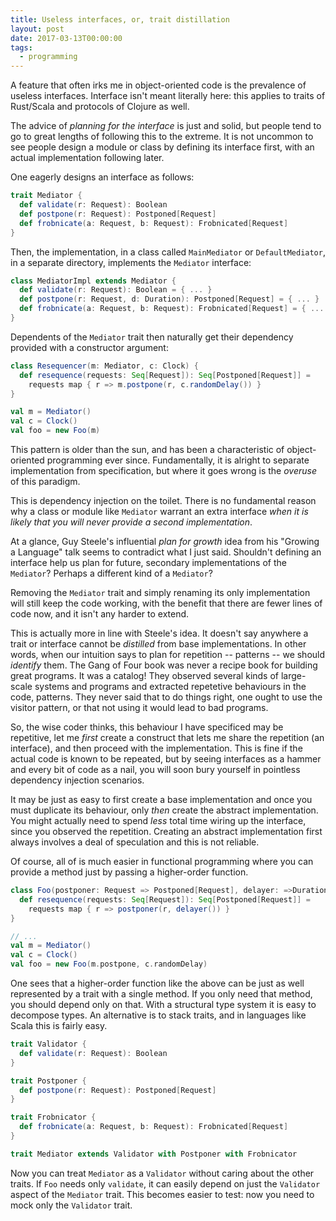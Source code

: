 ```yaml
---
title: Useless interfaces, or, trait distillation
layout: post
date: 2017-03-13T00:00:00
tags:
  - programming
---
```


A feature that often irks me in object-oriented code is the prevalence of useless
interfaces. Interface isn't meant literally here: this applies to traits of Rust/Scala and protocols
of Clojure as well.

The advice of *planning for the interface* is just and solid, but people tend to go to great lengths
of following this to the extreme. It is not uncommon to see people design a module or class by
defining its interface first, with an actual implementation following later. 

One eagerly designs an interface as follows:

```scala
trait Mediator {
  def validate(r: Request): Boolean
  def postpone(r: Request): Postponed[Request]
  def frobnicate(a: Request, b: Request): Frobnicated[Request]
}
```

Then, the implementation, in a class called `MainMediator` or `DefaultMediator`, in a separate
directory, implements the `Mediator` interface:

```scala
class MediatorImpl extends Mediator {
  def validate(r: Request): Boolean = { ... }
  def postpone(r: Request, d: Duration): Postponed[Request] = { ... }
  def frobnicate(a: Request, b: Request): Frobnicated[Request] = { ... }
}
```

Dependents of the `Mediator` trait then naturally get their dependency provided with a constructor
argument:

```scala
class Resequencer(m: Mediator, c: Clock) {
  def resequence(requests: Seq[Request]): Seq[Postponed[Request]] = 
    requests map { r => m.postpone(r, c.randomDelay()) }
}

val m = Mediator()
val c = Clock()
val foo = new Foo(m)
```

This pattern is older than the sun, and has been a characteristic of object-oriented programming
ever since. Fundamentally, it is alright to separate implementation from specification, but where it
goes wrong is the *overuse* of this paradigm.

This is dependency injection on the toilet. There is no fundamental reason why a class or module
like `Mediator` warrant an extra interface *when it is likely that you will never provide a second
implementation*. 

At a glance, Guy Steele's influential *plan for growth* idea from his "Growing a Language" talk
seems to contradict what I just said. Shouldn't defining an interface help us plan for future,
secondary implementations of the `Mediator`? Perhaps a different kind of a `Mediator`? 

Removing the `Mediator` trait and simply renaming its only implementation will still keep the code
working, with the benefit that there are fewer lines of code now, and it isn't any harder to extend.

This is actually more in line with Steele's idea. It doesn't say anywhere a trait or interface cannot be
*distilled* from base implementations. In other words, when our intuition says to plan for
repetition -- patterns -- we should *identify* them. The Gang of Four book was never a recipe book
for building great programs. It was a catalog! They observed several kinds of large-scale systems
and programs and extracted repetetive behaviours in the code, patterns. They never said that to do
things right, one ought to use the visitor pattern, or that not using it would lead to bad programs.

So, the wise coder thinks, this behaviour I have specificed may be repetitive, let me *first* create
a construct that lets me share the repetition (an interface), and then proceed with the
implementation. This is fine if the actual code is known to be repeated, but by seeing interfaces as
a hammer and every bit of code as a nail, you will soon bury yourself in pointless dependency
injection scenarios.

It may be just as easy to first create a base implementation and once you must duplicate its
behaviour, only *then* create the abstract implementation. You might actually need to spend *less*
total time wiring up the interface, since you observed the repetition. Creating an abstract
implementation first always involves a deal of speculation and this is not reliable.

Of course, all of is much easier in functional programming where you can provide a method just by passing a
higher-order function.

```scala
class Foo(postponer: Request => Postponed[Request], delayer: =>Duration) {
  def resequence(requests: Seq[Request]): Seq[Postponed[Request]] = 
    requests map { r => postponer(r, delayer()) }
}

// ...
val m = Mediator()
val c = Clock()
val foo = new Foo(m.postpone, c.randomDelay)
```

One sees that a higher-order function like the above can be just as well represented by a trait with
a single method. If you only need that method, you should depend only on that. With a structural
type system it is easy to decompose types. An alternative is to stack traits, and in languages like
Scala this is fairly easy.

```scala
trait Validator {
  def validate(r: Request): Boolean
}

trait Postponer {
  def postpone(r: Request): Postponed[Request]
}

trait Frobnicator {
  def frobnicate(a: Request, b: Request): Frobnicated[Request]
}

trait Mediator extends Validator with Postponer with Frobnicator
```

Now you can treat `Mediator` as a `Validator` without caring about the other traits. If `Foo` needs
only `validate`, it can easily depend on just the `Validator` aspect of the `Mediator` trait. This
becomes easier to test: now you need to mock only the `Validator` trait.
